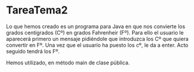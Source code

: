 # TareaTema2

Lo que hemos creado es un programa para Java en que nos convierte los grados centígrados (Cº) en grados Fahrenheir (Fº). Para ello el usuario le aparecerá primero un mensaje pidiéndole que introduzca los Cº que quiera convertir en Fº. Una vez que el usuario ha puesto los cº, le da a enter. Acto seguido tendrá los Fº.

Hemos utilizado, en método main de clase pública. 
